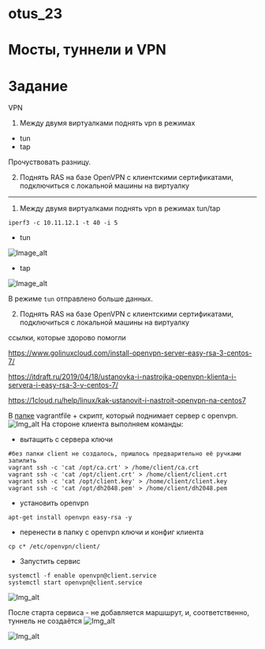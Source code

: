 # otus_23
# Мосты, туннели и VPN

# Задание
VPN
1. Между двумя виртуалками поднять vpn в режимах
- tun
- tap

Прочуствовать разницу.

2. Поднять RAS на базе OpenVPN с клиентскими сертификатами, подключиться с локальной машины на виртуалку

__________________________________________________________________________________________________________________

1. Между двумя виртуалками поднять vpn в режимах tun/tap

```iperf3 -c 10.11.12.1 -t 40 -i 5```
 - tun 
 
 ![Image_alt](https://github.com/Edo1993/otus_23/blob/master/11.png)
 
 - tap

![Image_alt](https://github.com/Edo1993/otus_23/blob/master/12.png)

В режиме ```tun``` отправлено больше данных.


2. Поднять RAS на базе OpenVPN с клиентскими сертификатами, подключиться с локальной машины на виртуалку

ссылки, которые здорово помогли

https://www.golinuxcloud.com/install-openvpn-server-easy-rsa-3-centos-7/

https://itdraft.ru/2019/04/18/ustanovka-i-nastrojka-openvpn-klienta-i-servera-i-easy-rsa-3-v-centos-7/

https://1cloud.ru/help/linux/kak-ustanovit-i-nastroit-openvpn-na-centos7



В [папке](https://github.com/Edo1993/otus_23/tree/master/openvpn) vagrantfile + скрипт, который поднимает сервер с openvpn.
![Img_alt](https://github.com/Edo1993/otus_23/blob/master/openvpn/21.png)
На стороне клиента выполняем команды:

- вытащить с сервера ключи
```
#без папки client не создалось, пришлось предварительно её ручками запилить
vagrant ssh -c 'cat /opt/ca.crt' > /home/client/ca.crt
vagrant ssh -c 'cat /opt/client.crt' > /home/client/client.crt
vagrant ssh -c 'cat /opt/client.key' > /home/client/client.key
vagrant ssh -c 'cat /opt/dh2048.pem' > /home/client/dh2048.pem
```
- установить openvpn
```
apt-get install openvpn easy-rsa -y
```
- перенести в папку с openvpn ключи и конфиг клиента
```
cp c* /etc/openvpn/client/
```
- Запустить сервис
```
systemctl -f enable openvpn@client.service
systemctl start openvpn@client.service
```
![Img_alt](https://github.com/Edo1993/otus_23/blob/master/openvpn/22.png)

После старта сервиса - не добавляется маршшрут, и, соответственно, туннель не создаётся
![Img_alt](https://github.com/Edo1993/otus_23/blob/master/openvpn/23.png)

![Img_alt](https://github.com/Edo1993/otus_23/blob/master/openvpn/24.png)
